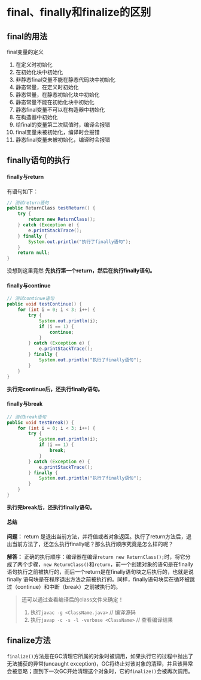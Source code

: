 # final、finally和finalize的区别

## final的用法

final变量的定义

1. 在定义时初始化
2. 在初始化块中初始化
3. 非静态final变量不能在静态代码块中初始化
4. 静态常量，在定义时初始化
5. 静态常量，在静态初始化块中初始化
6. 静态常量不能在初始化块中初始化
7. 静态final变量不可以在构造器中初始化
8. 在构造器中初始化
9. 给final的变量第二次赋值时，编译会报错
10. final变量未被初始化，编译时会报错
11. 静态final变量未被初始化，编译时会报错

## finally语句的执行

#### finally与return
有语句如下：

```java
// 测试return语句
public ReturnClass testReturn() {
    try {
        return new ReturnClass();
    } catch (Exception e) {
        e.printStackTrace();
    } finally {
        System.out.println("执行了finally语句");
    }
    return null;
}
```

没想到这里竟然 **先执行第一个return，然后在执行finally语句。**


#### finally与continue

```java
// 测试continue语句
public void testContinue() {
    for (int i = 0; i < 3; i++) {
        try {
            System.out.println(i);
            if (i == 1) {
                continue;
            }
        } catch (Exception e) {
            e.printStackTrace();
        } finally {
            System.out.println("执行了finally语句");
        }
    }
}
```

**执行完continue后，还执行finally语句。**


#### finally与break

```java
// 测试break语句
public void testBreak() {
    for (int i = 0; i < 3; i++) {
        try {
            System.out.println(i);
            if (i == 1) {
                break;
            }
        } catch (Exception e) {
            e.printStackTrace();
        } finally {
            System.out.println("执行了finally语句");
        }
    }
}
```

**执行完break后，还执行finally语句。**

#### 总结

**问题：** return 是退出当前方法，并将值或者对象返回。执行了return方法后，退出当前方法了，还怎么执行finally呢？那么执行顺序究竟是怎么样的呢？

**解答：** 正确的执行顺序：编译器在编译`return new ReturnClass();`时，将它分成了两个步骤，`new ReturnClass()`和`return`，前一个创建对象的语句是在finally语句执行之前被执行的，而后一个return是在finally语句块之后执行的，也就是说finally 语句块是在程序退出方法之前被执行的。同样，finally语句块实在循环被跳过（continue）和中断（break）之前被执行的。

> 还可以通过查看编译后的class文件来确定！
>
> 1. 执行`javac -g <ClassName.java>` // 编译源码
> 2. 执行`javap -c -s -l -verbose <ClassName>` // 查看编译结果


## finalize方法
`finalize()`方法是在GC清理它所属的对象时被调用，如果执行它的过程中抛出了无法捕获的异常(uncaught exception)，GC将终止对该对象的清理，并且该异常会被忽略；直到下一次GC开始清理这个对象时，它的`finalize()`会被再次调用。